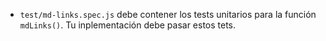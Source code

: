 * `test/md-links.spec.js` debe contener los tests unitarios para la función
  `mdLinks()`. Tu inplementación debe pasar estos tets.
